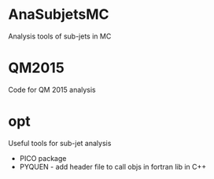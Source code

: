 # AnaSubjetsMC
Analysis tools of sub-jets in MC

# QM2015
Code for QM 2015 analysis

# opt
Useful tools for sub-jet analysis
- PICO package
- PYQUEN - add header file to call objs in fortran lib in C++
